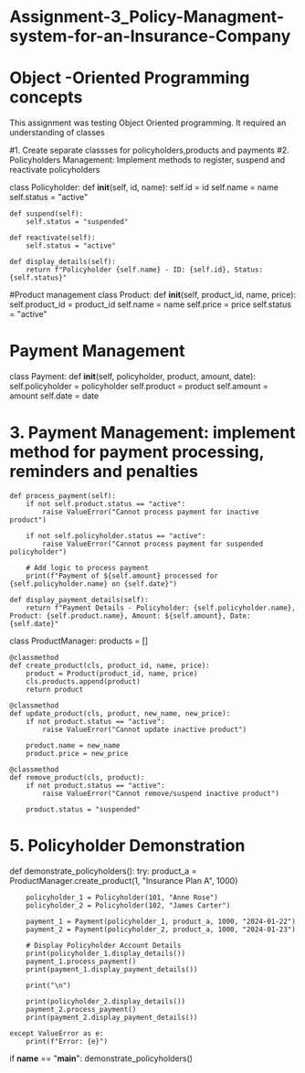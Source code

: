 # Assignment-3_Policy-Managment-system-for-an-Insurance-Company

# Object -Oriented Programming concepts
This assignment was testing Object Oriented programming. It required an understanding of classes

#1. Create separate classses for policyholders,products and payments
#2. Policyholders Management: Implement methods to register, suspend and reactivate policyholders

class Policyholder:
    def __init__(self, id, name):
        self.id = id
        self.name = name
        self.status = "active"

    def suspend(self):
        self.status = "suspended"

    def reactivate(self):
        self.status = "active"

    def display_details(self):
        return f"Policyholder {self.name} - ID: {self.id}, Status: {self.status}"


#Product management
class Product:
    def __init__(self, product_id, name, price):
        self.product_id = product_id
        self.name = name
        self.price = price
        self.status = "active"


# Payment Management
class Payment:
    def __init__(self, policyholder, product, amount, date):
        self.policyholder = policyholder
        self.product = product
        self.amount = amount
        self.date = date
# 3. Payment Management: implement method for payment processing, reminders and penalties 
    def process_payment(self):
        if not self.product.status == "active":
            raise ValueError("Cannot process payment for inactive product")

        if not self.policyholder.status == "active":
            raise ValueError("Cannot process payment for suspended policyholder")

        # Add logic to process payment
        print(f"Payment of ${self.amount} processed for {self.policyholder.name} on {self.date}")

    def display_payment_details(self):
        return f"Payment Details - Policyholder: {self.policyholder.name}, Product: {self.product.name}, Amount: ${self.amount}, Date: {self.date}"


class ProductManager:
    products = []

    @classmethod
    def create_product(cls, product_id, name, price):
        product = Product(product_id, name, price)
        cls.products.append(product)
        return product

    @classmethod
    def update_product(cls, product, new_name, new_price):
        if not product.status == "active":
            raise ValueError("Cannot update inactive product")

        product.name = new_name
        product.price = new_price

    @classmethod
    def remove_product(cls, product):
        if not product.status == "active":
            raise ValueError("Cannot remove/suspend inactive product")

        product.status = "suspended"


# 5. Policyholder Demonstration
def demonstrate_policyholders():
    try:
        product_a = ProductManager.create_product(1, "Insurance Plan A", 1000)

        policyholder_1 = Policyholder(101, "Anne Rose")
        policyholder_2 = Policyholder(102, "James Carter")

        payment_1 = Payment(policyholder_1, product_a, 1000, "2024-01-22")
        payment_2 = Payment(policyholder_2, product_a, 1000, "2024-01-23")

        # Display Policyholder Account Details
        print(policyholder_1.display_details())
        payment_1.process_payment()
        print(payment_1.display_payment_details())

        print("\n")

        print(policyholder_2.display_details())
        payment_2.process_payment()
        print(payment_2.display_payment_details())

    except ValueError as e:
        print(f"Error: {e}")


if __name__ == "__main__":
    demonstrate_policyholders()
